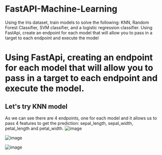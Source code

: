 # FastAPI-Machine-Learning
Using the Iris dataset, train models to solve the following: KNN, Random Forest Classifier, SVM classifier, and a logistic regression classifier. Using FastApi, create an endpoint for each model that will allow you to pass in a target to each endpoint and execute the model
# Using FastApi, creating an endpoint for each model that will allow you to pass in a target to each endpoint and execute the model.
## Let's try KNN model 
As we can see there are 4 endpoints, one for each model and it allows us to pass 4 features to get the prediction: sepal_length, sepal_width, petal_length and petal_width.
![image](https://user-images.githubusercontent.com/86193960/222765064-bea9b842-a2eb-40a9-8c30-82c744f973b8.png)

![image](https://user-images.githubusercontent.com/86193960/222765370-6d6df634-8c41-471d-9d5a-5e03f8186be8.png)

![image](https://user-images.githubusercontent.com/86193960/222765508-de84180c-f288-4020-ae17-d98035a56806.png)

